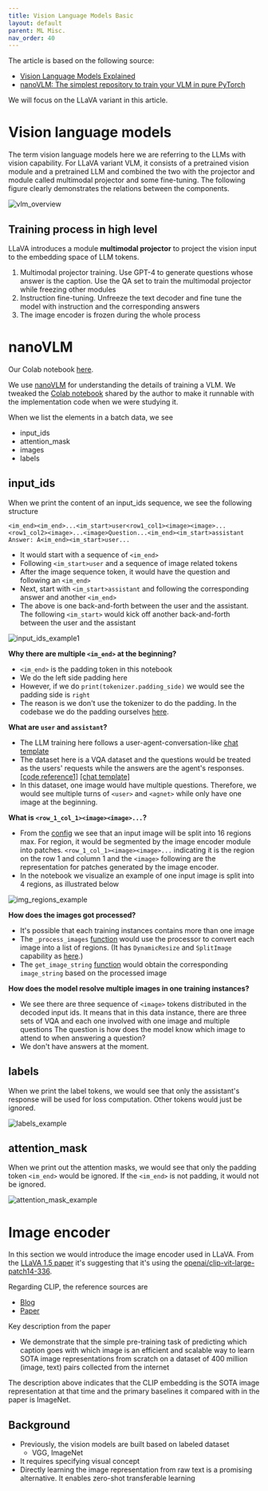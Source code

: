 ```yaml
---
title: Vision Language Models Basic
layout: default
parent: ML Misc.
nav_order: 40
---
```


The article is based on the following source:
- [Vision Language Models Explained](https://huggingface.co/blog/vlms)
- [nanoVLM: The simplest repository to train your VLM in pure PyTorch](https://huggingface.co/blog/nanovlm)

We will focus on the LLaVA variant in this article. 

# Vision language models
The term vision language models here we are referring to the LLMs with vision capability. For LLaVA variant VLM, it consists of a pretrained vision module and a pretrained LLM and combined the two with the projector and module called multimodal projector and some fine-tuning. The following figure clearly demonstrates the relations between the components.

![vlm_overview](/docs/ml_misc/vlm_basic/images/vlm_overview.png)

## Training process in high level
LLaVA introduces a module **multimodal projector** to project the vision input to the embedding space of LLM tokens. 

1. Multimodal projector training. Use GPT-4 to generate questions whose answer is the caption. Use the QA set to train the multimodal projector while freezing other modules
2. Instruction fine-tuning. Unfreeze the text decoder and fine tune the model with instruction and the corresponding answers
3. The image encoder is frozen during the whole process


# nanoVLM

Our Colab notebook [here](https://github.com/allyoushawn/jupyter_notebook_projects/blob/main/ml_misc/workable_nanoVLM.ipynb).

We use [nanoVLM](https://github.com/huggingface/nanoVLM) for understanding the details of training a VLM. We tweaked the [Colab notebook](https://colab.research.google.com/github/huggingface/nanoVLM/blob/main/nanoVLM.ipynb) shared by the author to make it runnable with the implementation code when we were studying it.

When we list the elements in a batch data, we see

- input_ids
- attention_mask
- images
- labels

## input_ids

When we print the content of an input_ids sequence, we see the following structure
```text
<im_end><im_end>...<im_start>user<row1_col1><image><image>...<row1_col2><image>...<image>Question...<im_end><im_start>assistant Answer: A<im_end><im_start>user...
```

- It would start with a sequence of `<im_end>`
- Following `<im_start>user` and a sequence of image related tokens
- After the image sequence token, it would have the question and following an `<im_end>`
- Next, start with `<im_start>assistant` and following the corresponding answer and another `<im_end>`
- The above is one back-and-forth between the user and the assistant. The following `<im_start>` would kick off another back-and-forth between the user and the assistant

![input_ids_example1](/docs/ml_misc/vlm_basic/images/input_ids_example1.png)


**Why there are multiple `<im_end>` at the beginning?**
- `<im_end>` is the padding token in this notebook
- We do the left side padding here
- However, if we do `print(tokenizer.padding_side)` we would see the padding side is `right`
- The reason is we don't use the tokenizer to do the padding. In the codebase we do the padding ourselves [here](https://github.com/allyoushawn/nanoVLM/blob/main/data/collators.py#L52).

**What are `user` and `assistant`?**
- The LLM training here follows a user-agent-conversation-like [chat template](https://huggingface.co/mistralai/Mistral-7B-Instruct-v0.1)
- The dataset here is a VQA dataset and the questions would be treated as the users' requests while the answers are the agent's responses. [[code reference1]](https://github.com/allyoushawn/nanoVLM/blob/main/data/datasets.py#L25) [[chat template]](https://github.com/allyoushawn/nanoVLM/blob/main/models/config.py#L35)
- In this dataset, one image would have multiple questions. Therefore, we would see multiple turns of `<user>` and `<agnet>` while only have one image at the beginning.

**What is `<row_1_col_1><image><image>...`?**
- From the [config](https://github.com/allyoushawn/nanoVLM/blob/main/models/config.py#L42-L46) we see that an input image will be split into 16 regions max. For region, it would be segmented by the image encoder module into patches. `<row_1_col_1><image><image>...` indicating it is the region on the row 1 and column 1 and the `<image>` following are the representation for patches generated by the image encoder.
- In the notebook we visualize an example of one input image is split into 4 regions, as illustrated below

![img_regions_example](/docs/ml_misc/vlm_basic/images/img_region_example.png)

**How does the images got processed?**
- It's possible that each training instances contains more than one image
- The `_process_images` [function](https://github.com/allyoushawn/nanoVLM/blob/main/data/datasets.py#L38) would use the processor to convert each image into a list of regions. (It has `DynamicResize` and `SplitImage` capability as [here](https://github.com/allyoushawn/nanoVLM/blob/main/data/processors.py#L20).)
- The `get_image_string` [function](https://github.com/allyoushawn/nanoVLM/blob/main/data/processors.py#L27) would obtain the corresponding `image_string` based on the processed image

**How does the model resolve multiple images in one training instances?**
- We see there are three sequence of `<image>` tokens distributed in the decoded input ids. It means that in this data instance, there are three sets of VQA and each one involved with one image and multiple questions
The question is how does the model know which image to attend to when answering a question?
- We don't have answers at the moment.

## labels
When we print the label tokens, we would see that only the assistant's response will be used for loss computation. Other tokens would just be ignored. 

![labels_example](/docs/ml_misc/vlm_basic/images/labels_example.png)


## attention_mask
When we print out the attention masks, we would see that only the padding token `<im_end>` would be ignored. If the `<im_end>` is not padding, it would not be ignored.

![attention_mask_example](/docs/ml_misc/vlm_basic/images/attention_mask_example.png)

# Image encoder

In this section we would introduce the image encoder used in LLaVA. From the [LLaVA 1.5 paper](https://arxiv.org/pdf/2310.03744) it's suggesting that it's using the [openai/clip-vit-large-patch14-336](https://huggingface.co/openai/clip-vit-large-patch14-336).

Regarding CLIP, the reference sources are
- [Blog](https://openai.com/index/clip/)
- [Paper](https://huggingface.co/papers/2103.00020)

Key description from the paper
- We demonstrate that the simple pre-training task of predicting which caption goes with which image is an efficient and scalable way to learn SOTA image representations from scratch on a dataset of 400 million (image, text) pairs collected from the internet

The description above indicates that the CLIP embedding is the SOTA image representation at that time and the primary baselines it compared with in the paper is ImageNet.

## Background
- Previously, the vision models are built based on labeled dataset
   - VGG, ImageNet
- It requires specifying visual concept 
- Directly learning  the image representation from raw text is a promising alternative. It enables zero-shot transferable learning